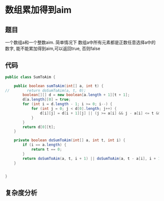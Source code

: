 # 数组累加得到aim

## 题目
一个数组a和一个整数aim. 简单情况下 数组a中所有元素都是正数任意选择a中的数字, 能不能累加得到aim,可以返回true, 否则false

## 代码
```java
public class SumToAim {

    public boolean sumToAim(int[] a, int t) {
//        return doSumToAim(a, t, 0);
        boolean[][] d = new boolean[a.length + 1][t + 1];
        d[a.length][0] = true;
        for (int i = d.length - 1; i >= 0; i--) {
            for (int j = 0; j < d[0].length; j++) {
                d[i][j] = d[i + 1][j] || (j >= a[i] && j - a[i] <= t && d[i + 1][j - a[i]]);
            }
        }
        return d[0][t];
    }

    private boolean doSumToAim(int[] a, int t, int i) {
        if (i == a.length) {
            return t == 0;
        }
        return doSumToAim(a, t, i + 1) || doSumToAim(a, t - a[i], i + 1);
    }


}
```

## 复杂度分析
